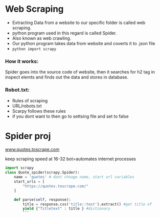 # Web Scraping 

* Extracting Data from a website to our specific folder is called web scraping.
* python program used in this regard is called Spider.
* Also known as web crawling.
* Our python program takes data from website and coverts it to .json file
* ```python import scrapy ```

### How it works:
Spider goes into the source code of website, then it searches for h2 tag in inspect elemts  and finds out the data and stores in database.

### Robot.txt:
* Rules of scraping
* URL/robots.txt
* Scarpy follows these rules
* if you dont want to then go to settsing file and set to false


# Spider proj
www.quotes.toscrape.com

keep scraping speed at 16-32 
bot=automates internet processes

```python
import scrapy
class Quote_spider(scrapy.Spider):
    name = 'quotes' # dont chnage name, start url variables
    start_urls = [
        "https://quotes.toscrape.com/"
    ]

    def parse(self, response):
        title = response.css('title::text').extract() #get title of 
        yield {"Titletext" : title } #dictionary
        ```
